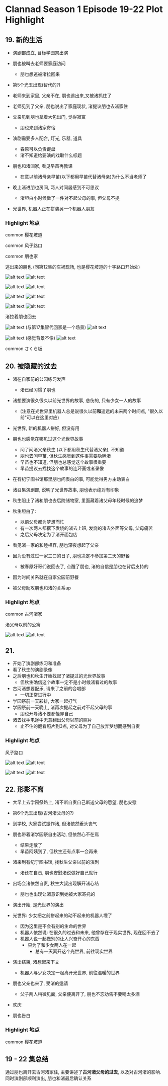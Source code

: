 # Clannad Season 1 Episode 19-22 Plot Highlight

## 19. 新的生活

- 演剧部成立, 目标学园祭出演

- 朋也被叫去老师要家庭访问
  - 朋也想逃被渚拉回来

- 第5个光玉出现(智代的?)

- 老师来到家里, 父亲不在, 朋也逃出来,又被渚抓住了
- 老师见到了父亲, 朋也说出了家庭现状, 渚提议朋也去渚家住
- 父亲见到朋也拿着大包出门, 觉得寂寞
  - 朋也来到渚家寄宿
- 演剧需要多人配合, 灯光, 乐器, 道具
  - 春原可以负责键盘
  - 渚不知道给要演的戏取什么标题
- 朋也和渚回家, 看见早苗再教课
  - 在意以前渚母亲早苗(以下都用早苗代替渚母亲)为什么不当老师了
- 晚上渚进朋也房间, 两人对同居感到不可思议
  - 渚坦白小时候做了一件对不起父母的事, 但父母不提

- 光世界, 机器人正在拼装另一个机器人朋友

### Highlight 地点

common 樱花坡道

common 风子路口

common 朋也家

逃出来的朋也 (同第12集的车祸现场, 也是樱花坡道的十字路口开始处)

![alt text](img/cla19-0052-s.jpg)
![alt text](img/cla19-0052.jpg)

![alt text](img/cla19-0053-s.jpg)
![alt text](img/cla19-0053.jpg)

![alt text](img/cla19-0054-s.jpg)
![alt text](img/cla19-0054.jpg)

![alt text](img/cla19-0056-s.jpg)
![alt text](img/cla19-0056.jpg)

渚拉着朋也回去

![alt text](img/cla19-0057-s.jpg) (与第17集智代回家是一个场景)
![alt text](img/cla19-0057.jpg)

![alt text](img/cla19-0058-s.jpg) (感觉背景不像)
![alt text](img/cla19-0058.jpg)

common さくら板

## 20. 被隐藏的过去

- 渚在自家前的公园练习发声
  - 渚已经习惯了朋也
- 渚想要演很久很久以前光世界的故事, 悲伤的, 只有少女一人的故事
  - (注意在光世界里机器人总是说很久以前**和**遥远的未来两个时间点, "很久以前"可以在这里对应)

- 光世界, 新的机器人拼好, 但没有用

- 朋也也感觉在哪见过这个光世界故事
  - 问了问渚父亲秋生 (以下都用秋生代替渚父亲), 不知道
  - 朋也去问早苗, 但秋生感觉到这件事需要隐瞒渚
  - 早苗也不知道, 但朋也总感觉这个故事很重要
  - 早苗提议去找找这个故事的连环画或者录像
- 在有纪宁图书馆那里朋也问表白的事, 可能觉得男方主动表白
- 渚召集演剧部, 说明了光世界故事, 朋也表示绝对有印象
- 秋生阻止了渚和朋也去后院储物室, 里面藏着渚父母年轻时候的追梦
- 秋生坦白了:
  - 以前父母都为梦想而忙
  - 有一次两人都撂下发烧的渚去上班, 发烧的渚去外面等父母, 父母痛苦
  - 之后父母决定为了渚开面包店
- 看见渚一家的和睦相容, 朋也深夜想起了父亲
- 因为没有过过一家三口的日子, 朋也决定不参加第二天的野餐
  - 被春原好哥们说回去了, 点醒了朋也, 渚的自信是朋也在背后支持的
- 因为时间关系就在自家公园前野餐
- 被父母助攻朋也和渚的关系up

### Highlight 地点

common 古河渚家

渚父母以前的公寓

![alt text](img/cla20-0078-s0.jpg)
![alt text](img/cla20-0078.jpg)

## 21. 

- 开始了演剧部练习和准备
- 看了秋生的演剧录像
- 之后朋也和秋生开始找起了渚提过的光世界故事
  - 但秋生确信这个故事一定不是小时候渚看过的故事
- 古河渚想要配乐, 请来了之前的合唱部
  - 一切正常进行中
- 学园祭前一天彩排, 大家一起打气
- 学园祭前一天晚上, 渚再次提起之前对不起父母的事
  - 朋也开导渚不要都怪罪自己
- 渚去找手电途中无意翻出父母以前的照片
  - 止不住的翻看照片到3点, 对父母为了自己放弃梦想而感到自责

### Highlight 地点

风子路口

![alt text](img/cla21-0039-s.jpg)
![alt text](img/cla21-0039.jpg)

![alt text](img/cla21-0043-s.jpg)
![alt text](img/cla21-0040.jpg)


## 22. 形影不离

- 大早上去学园祭路上, 渚不断自责自己断送父母的愿望, 朋也安慰

- 第6个光玉出现(古河渚父母的?)

- 到学校, 大家尝试振作渚, 但渚依然垂头丧气
- 朋也带着渚学园祭自由活动, 但依然心不在焉
  - 结果走散了
  - 早苗阿姨到了, 但秋生还有点事一会再来
- 渚来到有纪宁图书馆, 找秋生父亲以前的演剧
  - 渚还在自责, 朋也安慰渚说做好自己就行

- 出场会渚依然自责, 秋生大叔出现解开渚心结
  - 朋也也出现让渚意识到她被大家寄托的
- 演出开始, 是光世界的演出

- 光世界: 少女把之前拼起来的动不起来的机器人埋了
  - 因为这里是不会有别的生命的世界
  - 机器人依然说: 在很久的过去和未来, 他曾存在于现实世界, 现在回不去了
  - 机器人说一起做别的让人兴奋开心的东西
    - 只为了和少女两人在一起
      - 总有一天离开这个光世界, 前往现实世界

- 演出结束, 渚想起来下文
  - 机器人与少女决定一起离开光世界, 前往温暖的世界
- 朋也父亲也来了, 受渚的邀请
  - 父子两人稍微见面, 父亲便离开了, 朋也不忘劝告不要喝太多酒

- 欢庆

- 朋也告白

### Highlight 地点

common 樱花坡道

## 19 - 22 集总结

通过朋也离开去古河渚家住,
主要讲述了**古河渚父母的过去**, 以及对古河渚的影响.
同时演剧部顺利演出,
朋也和渚最后确认关系
